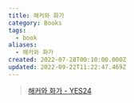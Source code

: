 ```yaml
---
title: 해커와 화가
category: Books
tags:
  - book
aliases:
  - 해커와 화가
created: 2022-07-28T00:10:00.000Z
updated: 2022-09-22T11:22:47.469Z
---
```


> [해커와 화가 - YES24](http://www.yes24.com/Product/Goods/11775130)
